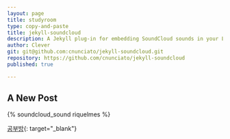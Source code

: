 ```yaml
---
layout: page
title: studyroom
type: copy-and-paste
title: jekyll-soundcloud
description: A Jekyll plug-in for embedding SoundCloud sounds in your Liquid templates.
author: Clever
git: git@github.com:cnunciato/jekyll-soundcloud.git
repository: https://github.com/cnunciato/jekyll-soundcloud
published: true

---
```


## A New Post

{% soundcloud_sound riquelmes %}

[공부방](https://time-timer.netlify.app/time-timer.html){: target="_blank"}
